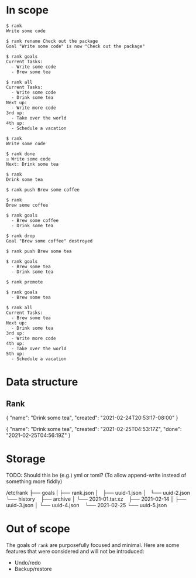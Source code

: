 # In scope

```
$ rank
Write some code

$ rank rename Check out the package
Goal "Write some code" is now "Check out the package"

$ rank goals
Current Tasks:
  - Write some code
  - Brew some tea

$ rank all
Current Tasks:
  - Write some code
  - Drink some tea
Next up:
  - Write more code
3rd up:
  - Take over the world
4th up:
  - Schedule a vacation

$ rank
Write some code

$ rank done
☑ Write some code
Next: Drink some tea

$ rank
Drink some tea

$ rank push Brew some coffee

$ rank
Brew some coffee

$ rank goals
  - Brew some coffee
  - Drink some tea

$ rank drop
Goal "Brew some coffee" destroyed

$ rank push Brew some tea

$ rank goals
  - Brew some tea
  - Drink some tea

$ rank promote

$ rank goals
  - Brew some tea

$ rank all
Current Tasks:
  - Brew some tea
Next up:
  - Drink some tea
3rd up:
  - Write more code
4th up:
  - Take over the world
5th up:
  - Schedule a vacation
```

# Data structure

## Rank

{
	"name": "Drink some tea",
	"created": "2021-02-24T20:53:17-08:00"
}

{
	"name": "Drink some tea",
	"created": "2021-02-25T04:53:17Z",
	"done": "2021-02-25T04:56:19Z"
}

# Storage

TODO: Should this be (e.g.) yml or toml? (To allow append-write instead of something more fiddly)

/etc/rank
├── goals
|   ├── rank.json
│   ├── uuid-1.json
│   └── uuid-2.json
└── history
    ├── archive
    │   └── 2021-01.tar.xz
    ├── 2021-02-14
    │   ├── uuid-3.json
    │   └── uuid-4.json
    └── 2021-02-25
        └── uuid-5.json

# Out of scope

The goals of `rank` are purposefully focused and minimal. Here are some features that were considered and will not be introduced:

- Undo/redo
- Backup/restore

